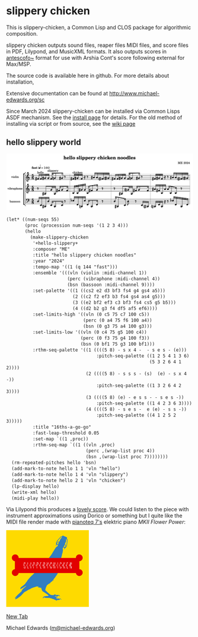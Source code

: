 # slippery chicken

This is slippery-chicken, a Common Lisp and CLOS package for
algorithmic composition.

slippery chicken outputs sound files, reaper files MIDI files, and score 
files in PDF, Lilypond, and MusicXML formats. It also outputs
scores in [antescofo~](http://repmus.ircam.fr/antescofo) format for use with Arshia Cont's score
following external for Max/MSP.

The source code is available here in github. For more details 
about installation, 

Extensive documentation can be found at http://www.michael-edwards.org/sc

Since March 2024 slippery-chicken can be installed via Common Lisps ASDF mechanism. See the [install page](install.md)
for details. For the old method of installing via script or from source, 
see the [wiki page](https://github.com/mdedwards/slippery-chicken/wiki/how-to-install-slippery-chicken-'by-hand')

## hello slippery world

<img width="700" alt="sc-noodles" src="doc/media/sc-noodles.png">

```
(let* ((num-seqs 55)
       (proc (procession num-seqs '(1 2 3 4)))
       (hello 
         (make-slippery-chicken
          '+hello-slippery+
          :composer "ME"
          :title "hello slippery chicken noodles"
          :year "2024"
          :tempo-map '((1 (q 144 "fast")))
          :ensemble '(((vln (violin :midi-channel 1))
                       (perc (vibraphone :midi-channel 4))
                       (bsn (bassoon :midi-channel 9))))
          :set-palette '((1 ((cs2 e2 d3 bf3 fs4 g4 gs4 a5)))
                         (2 ((c2 f2 ef3 b3 fs4 gs4 as4 g5)))
                         (3 ((e2 bf2 ef3 c3 bf3 fs4 cs5 g5 b5)))
                         (4 ((d2 b2 g3 f4 df5 af5 ef6))))
          :set-limits-high '((vln (0 c5 75 c7 100 c5))
                             (perc (0 a4 75 f6 100 a4))
                             (bsn (0 g3 75 a4 100 g3)))
          :set-limits-low '((vln (0 c4 75 g5 100 c4))
                            (perc (0 f3 75 g4 100 f3))
                            (bsn (0 bf1 75 g3 100 bf1)))
          :rthm-seq-palette '((1 ((((5 8) - s x 4 -  - s e s - (e)))
                                  :pitch-seq-palette ((1 2 5 4 1 3 6)
                                                      (5 3 2 6 4 1 2))))
                              (2 ((((5 8) - s s s - (s)  (e) - s x 4 -))
                                  :pitch-seq-palette ((1 3 2 6 4 2 3))))
                              (3 ((((5 8) (e) - e s s - - s e s -))
                                  :pitch-seq-palette ((1 4 2 3 6 3))))
                              (4 ((((5 8) - s e s -  e (e) - s s -))
                                  :pitch-seq-palette ((4 1 2 5 2 3)))))
          :title "16ths-a-go-go"
          :fast-leap-threshold 0.05
          :set-map `((1 ,proc))
          :rthm-seq-map `((1 ((vln ,proc)
                              (perc ,(wrap-list proc 4))
                              (bsn ,(wrap-list proc 7))))))))
  (rm-repeated-pitches hello 'bsn)
  (add-mark-to-note hello 1 1 'vln "hello")
  (add-mark-to-note hello 1 4 'vln "slippery")
  (add-mark-to-note hello 2 1 'vln "chicken")
  (lp-display hello)
  (write-xml hello)
  (midi-play hello))
```
Via Lilypond this produces a [lovely score](doc/media/_hello-slippery-chicken-noodles-score.pdf).
We could listen to the piece with instrument approximations using Dorico or something but I quite
like the MIDI file render made with [pianoteq 7's](https://www.modartt.com/pianoteq_overview)
elektric piano *MKII Flower Power*: 

[![listen](doc/media/sc-logo.png)](doc/media/sc-noodles.mp3)

<a href="example.com" target="_blank">New Tab</a>

Michael Edwards (m@michael-edwards.org)
